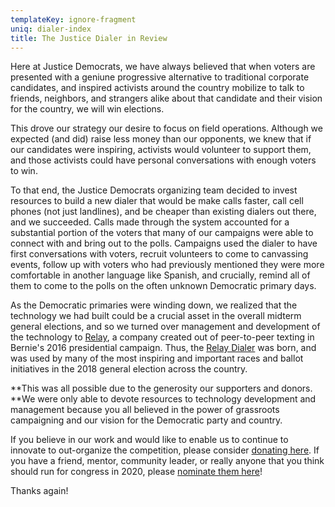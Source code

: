 ```yaml
---
templateKey: ignore-fragment
uniq: dialer-index
title: The Justice Dialer in Review
---
```

Here at Justice Democrats, we have always believed that when voters are presented with a geniune progressive alternative to traditional corporate candidates, and inspired activists around the country mobilize to talk to friends, neighbors, and strangers alike about that candidate and their vision for the country, we will win elections.

This drove our strategy our desire to focus on field operations. Although we expected (and did) raise less money than our opponents, we knew that if our candidates were inspiring, activists would volunteer to support them, and those activists could have personal conversations with enough voters to win.

To that end, the Justice Democrats organizing team decided to invest resources to build a new dialer that would be make calls faster, call cell phones (not just landlines), and be cheaper than existing dialers out there, and we succeeded. Calls made through the system accounted for a substantial portion of the voters that many of our campaigns were able to connect with and bring out to the polls. Campaigns used the dialer to have first conversations with voters, recruit volunteers to come to canvassing events, follow up with voters who had previously mentioned they were more comfortable in another language like Spanish, and crucially, remind all of them to come to the polls on the often unknown Democratic primary days.

As the Democratic primaries were winding down, we realized that the technology we had built could be a crucial asset in the overall midterm general elections, and so we turned over management and development of the technology to [Relay](https://www.relaytxt.io/), a company created out of peer-to-peer texting in Bernie's 2016 presidential campaign. Thus, the [Relay Dialer](https://www.relaydialer.com/) was born, and was used by many of the most inspiring and important races and ballot initiatives in the 2018 general election across the country.

**This was all possible due to the generosity our supporters and donors. **We were only able to devote resources to technology development and management because you all believed in the power of grassroots campaigning and our vision for the Democratic party and country.

If you believe in our work and would like to enable us to continue to innovate to out-organize the competition, please consider [donating here](https://secure.actblue.com/donate/justicedemocrats?refcode=dialerpage). If you have a friend, mentor, community leader, or really anyone that you think should run for congress in 2020, please [nominate them here](https://www.justicedemocrats.com/nominate/)!

Thanks again!
